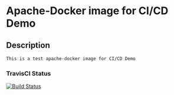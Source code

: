 # Apache-Docker image for CI/CD Demo

## Description
	This is a test apache-docker image for CI/CD Demo

### TravisCI Status
[![Build Status](https://travis-ci.com/mhmdksh/apache-docker.svg?branch=main)](https://travis-ci.com/mhmdksh/apache-docker)
